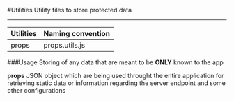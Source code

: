 #Utilities
Utility files to store protected data

---

| Utilities | Naming convention |
| --------- | ----------------- |
| props     | props.utils.js    |

###Usage
Storing of any data that are meant to be **ONLY** known to the app

**props**
JSON object which are being used throught the entire application for retrieving static data or information regarding the server endpoint and some other configurations